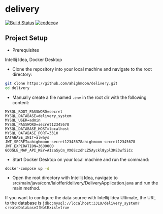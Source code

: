 # delivery

[![Build Status](https://github.com/ahighmoon/delivery/actions/workflows/ci.yml/badge.svg)](https://github.com/ahighmoon/delivery/actions/workflows/ci.yml)
[![codecov](https://codecov.io/gh/ahighmoon/delivery/graph/badge.svg?token=0LAITG3F2C)](https://codecov.io/gh/ahighmoon/delivery)

## Project Setup

- Prerequisites

Intellij Idea, Docker Desktop

- Clone the repository into your local machine and navigate to the root directory:

```bash
git clone https://github.com/ahighmoon/delivery.git
cd delivery
```

- Manually create a file named `.env` in the root dir with the following content:

```
MYSQL_ROOT_PASSWORD=secret
MYSQL_DATABASE=delivery_system
MYSQL_USER=admin
MYSQL_PASSWORD=secret12345678
MYSQL_DATABASE_HOST=localhost
MYSQL_DATABASE_PORT=3310
DATABASE_INIT=always
JWT_SECRET=ahighmoon-secret12345678ahighmoon-secret12345678
JWT_EXPIRATION=3600000
GOOGLE_MAP_API_KEY=AIzaSyCm_VX6SczdhLZ5Ayckl8ypl3KE3wf5iCc
```

- Start Docker Desktop on your local machine and run the command:

```bash
docker-compose up -d
```

- Open the root directory with Intellij Idea, navigate to src/main/java/com/laioffer/delivery/DeliveryApplication.java and run the main method. 

If you want to configure the data source with Intellij Idea Ultimate, the URL to the database is `jdbc:mysql://localhost:3310/delivery_system?createDatabaseIfNotExist=true`
